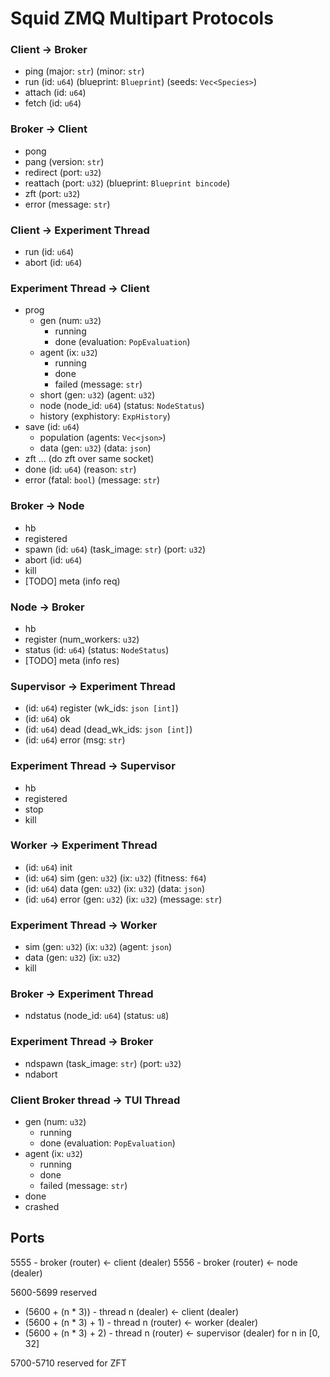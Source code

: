 # Squid ZMQ Multipart Protocols

### Client -> Broker

- ping (major: `str`) (minor: `str`)
- run (id: `u64`) (blueprint: `Blueprint`) (seeds: `Vec<Species>`)
- attach (id: `u64`)
- fetch (id: `u64`)

### Broker -> Client

- pong
- pang (version: `str`)
- redirect (port: `u32`)
- reattach (port: `u32`) (blueprint: `Blueprint bincode`)
- zft (port: `u32`)
- error (message: `str`)

### Client -> Experiment Thread

- run (id: `u64`)
- abort (id: `u64`)

### Experiment Thread -> Client

- prog
  - gen (num: `u32`)
    - running
    - done (evaluation: `PopEvaluation`)
  - agent (ix: `u32`)
    - running
    - done
    - failed (message: `str`)
  - short (gen: `u32`) (agent: `u32`)
  - node (node_id: `u64`) (status: `NodeStatus`)
  - history (exphistory: `ExpHistory`)
- save (id: `u64`)
  - population (agents: `Vec<json>`)
  - data (gen: `u32`) (data: `json`)
- zft ... (do zft over same socket)
- done (id: `u64`) (reason: `str`)
- error (fatal: `bool`) (message: `str`)

### Broker -> Node

- hb
- registered
- spawn (id: `u64`) (task_image: `str`) (port: `u32`)
- abort (id: `u64`)
- kill
- [TODO] meta (info req)

### Node -> Broker

- hb
- register (num_workers: `u32`)
- status (id: `u64`) (status: `NodeStatus`)
- [TODO] meta (info res)

### Supervisor -> Experiment Thread

- (id: `u64`) register (wk_ids: `json [int]`)
- (id: `u64`) ok
- (id: `u64`) dead (dead_wk_ids: `json [int]`)
- (id: `u64`) error (msg: `str`)

### Experiment Thread -> Supervisor

- hb
- registered
- stop
- kill

### Worker -> Experiment Thread

- (id: `u64`) init
- (id: `u64`) sim (gen: `u32`) (ix: `u32`) (fitness: `f64`)
- (id: `u64`) data (gen: `u32`) (ix: `u32`) (data: `json`)
- (id: `u64`) error (gen: `u32`) (ix: `u32`) (message: `str`)

### Experiment Thread -> Worker

- sim (gen: `u32`) (ix: `u32`) (agent: `json`)
- data (gen: `u32`) (ix: `u32`)
- kill

### Broker -> Experiment Thread

- ndstatus (node_id: `u64`) (status: `u8`)

### Experiment Thread -> Broker

- ndspawn (task_image: `str`) (port: `u32`)
- ndabort

### Client Broker thread -> TUI Thread

- gen (num: `u32`)
  - running
  - done (evaluation: `PopEvaluation`)
- agent (ix: `u32`)
  - running
  - done
  - failed (message: `str`)
- done
- crashed

## Ports

5555 - broker (router) <- client (dealer)
5556 - broker (router) <- node (dealer)

5600-5699 reserved

- (5600 + (n \* 3)) - thread n (dealer) <- client (dealer)
- (5600 + (n \* 3) + 1) - thread n (router) <- worker (dealer)
- (5600 + (n \* 3) + 2) - thread n (router) <- supervisor (dealer)
  for n in [0, 32]

5700-5710 reserved for ZFT

